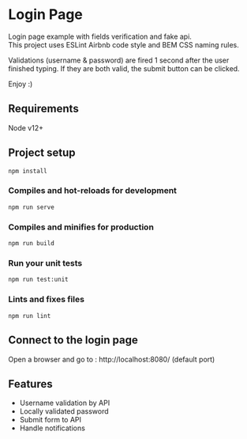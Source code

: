 # Login Page
Login page example with fields verification and fake api. \
This project uses ESLint Airbnb code style and BEM CSS naming rules.

Validations (username & password) are fired 1 second after the user finished typing.
If they are both valid, the submit button can be clicked.

Enjoy :)

## Requirements
Node v12+

## Project setup
```
npm install
```

### Compiles and hot-reloads for development
```
npm run serve
```

### Compiles and minifies for production
```
npm run build
```

### Run your unit tests
```
npm run test:unit
```

### Lints and fixes files
```
npm run lint
```


## Connect to the login page
Open a browser and go to : http://localhost:8080/ (default port)

## Features 
* Username validation by API
* Locally validated password
* Submit form to API
* Handle notifications

